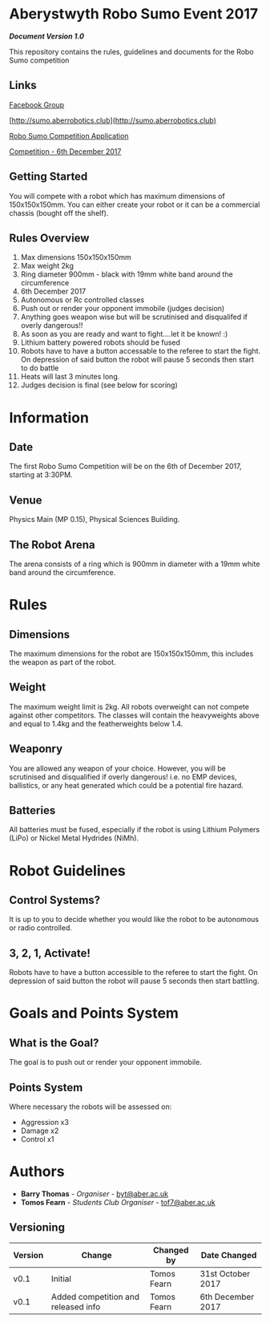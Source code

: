 # Aberystwyth Robo Sumo Event 2017

**_Document Version 1.0_**


This repository contains the rules, guidelines and documents for the Robo Sumo competition

## Links
[Facebook Group](https://www.facebook.com/groups/1037228513076708/)

[http://sumo.aberrobotics.club](http://sumo.aberrobotics.club)

[Robo Sumo Competition Application](https://docs.google.com/forms/d/195Ddua36zcD4MfTpUbMtanCbKFeg9VFgKgAM_DAQi90)

[Competition - 6th December 2017](http://simba.aberrobotics.club/showandtell/sumo.jpg)

## Getting Started

You will compete with a robot which has maximum dimensions of 150x150x150mm. You can either create your robot or it can be a commercial chassis (bought off the shelf).

## Rules Overview

1. Max dimensions 150x150x150mm
2. Max weight 2kg
3. Ring diameter 900mm - black with 19mm white band around the circumference
4. 6th December 2017
5. Autonomous or Rc controlled classes
6. Push out or render your opponent immobile (judges decision)
7. Anything goes weapon wise but will be scrutinised and disqualifed if overly dangerous!!
8. As soon as you are ready and want to fight....let it be known! :)
9. Lithium battery powered robots should be fused
10. Robots have to have a button accessable to the referee to start the fight. On depression of said button the robot will pause 5 seconds then start to do battle
11. Heats will last 3 minutes long.
12. Judges decision is final (see below for scoring)

# Information

## Date
The first Robo Sumo Competition will be on the 6th of December 2017, starting at 3:30PM.

## Venue
Physics Main (MP 0.15), Physical Sciences Building.

## The Robot Arena
The arena consists of a ring which is 900mm in diameter with a 19mm white band around the circumference.


# Rules

## Dimensions
The maximum dimensions for the robot are 150x150x150mm, this includes the weapon as part of the robot.

## Weight
The maximum weight limit is 2kg. All robots overweight can not compete against other competitors.
The classes will contain the heavyweights above and equal to 1.4kg and the featherweights below 1.4.

## Weaponry
You are allowed any weapon of your choice. However, you will be scrutinised and disqualified if overly dangerous!
i.e. no EMP devices, ballistics, or any heat generated which could be a potential fire hazard.

## Batteries
All batteries must be fused, especially if the robot is using Lithium Polymers (LiPo) or Nickel Metal Hydrides (NiMh).

# Robot Guidelines

## Control Systems?
It is up to you to decide whether you would like the robot to be autonomous or radio controlled.

## 3, 2, 1, Activate!
Robots have to have a button accessible to the referee to start the fight. On depression of said button the robot will pause 5 seconds then start battling.


# Goals and Points System

## What is the Goal?
The goal is to push out or render your opponent immobile.

## Points System
Where necessary the robots will be assessed on:
* Aggression x3
* Damage x2
* Control x1

# Authors

* **Barry Thomas** - *Organiser* - [byt@aber.ac.uk](mailto:byt@aber.ac.uk)
* **Tomos Fearn** - *Students Club Organiser* - [tof7@aber.ac.uk](mailto:tof7@aber.ac.uk)


## Versioning

| Version | Change | Changed by | Date Changed |
|---------|--------|------------|--------------|
| v0.1 | Initial | Tomos Fearn | 31st October 2017 |
| v0.1 | Added competition and released info | Tomos Fearn | 6th December 2017 |
